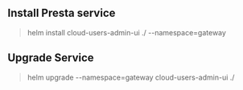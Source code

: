 Install Presta service
-----------------------
> helm install cloud-users-admin-ui ./ --namespace=gateway

Upgrade Service
----------------
> helm upgrade --namespace=gateway cloud-users-admin-ui ./
